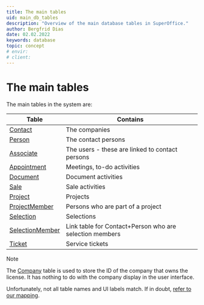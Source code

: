 ```yaml
---
title: The main tables
uid: main_db_tables
description: "Overview of the main database tables in SuperOffice."
author: Bergfrid Dias
date: 02.02.2022
keywords: database
topic: concept
# envir:
# client:
---
```


# The main tables

The main tables in the system are:

| Table | Contains |
|---|---|
| [Contact][1] | The companies |
| [Person][2] | The contact persons |
| [Associate][3] | The users - these are linked to contact persons |
| [Appointment][4] | Meetings, to-do activities |
| [Document][5] | Document activities |
| [Sale][6] | Sale activities |
| [Project][7] | Projects |
| [ProjectMember][8] | Persons who are part of a project |
| [Selection][9] | Selections |
| [SelectionMember][10] | Link table for Contact+Person who are selection members |
| [Ticket][11] | Service tickets |

> [!NOTE]
> The [Company][12] table is used to store the ID of the company that owns the license. It has nothing to do with the company display in the user interface.

Unfortunately, not all table names and UI labels match. If in doubt, [refer to our mapping][13].

<!-- Referenced links -->
[1]: ../tables/contact.md
[2]: ../tables/person.md
[3]: ../tables/associate.md
[4]: ../tables/appointment.md
[5]: ../tables/document.md
[6]: ../tables/sale.md
[7]: ../tables/project.md
[8]: ../tables/projectmember.md
[9]: ../tables/selection.md
[10]: ../tables/selectionmember.md
[11]: ../tables/ticket.md
[12]: ../tables/company.md
[13]: so-view-of-the-world.md
